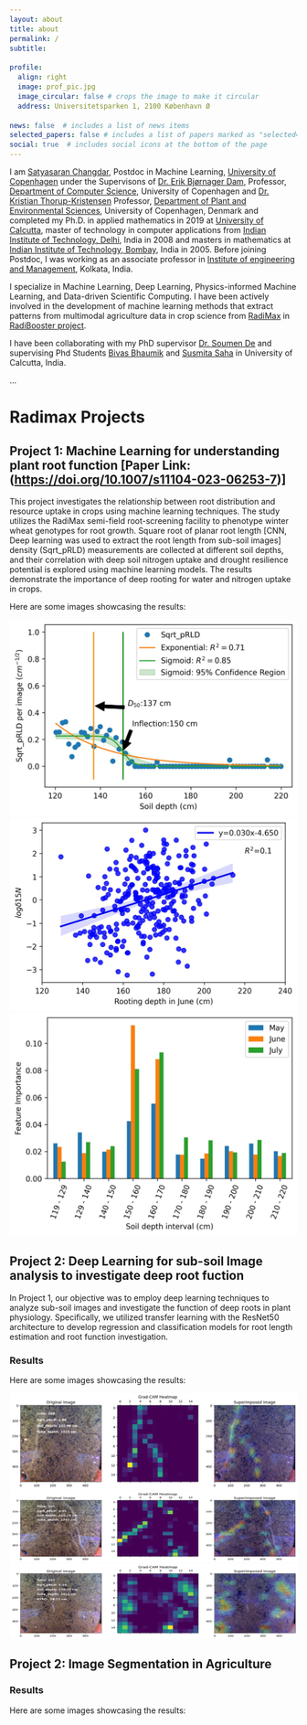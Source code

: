 ```yaml
---
layout: about
title: about
permalink: /
subtitle: 

profile:
  align: right
  image: prof_pic.jpg
  image_circular: false # crops the image to make it circular
  address: Universitetsparken 1, 2100 København Ø

news: false  # includes a list of news items
selected_papers: false # includes a list of papers marked as "selected={true}"
social: true  # includes social icons at the bottom of the page
---
```


I am [Satyasaran Changdar](https://di.ku.dk/english/staff/vip/?pure=en/persons/723168), Postdoc in Machine Learning, [University of Copenhagen](https://www.ku.dk/english/) under the Supervisons of [Dr. Erik Bjørnager Dam](https://di.ku.dk/english/staff/?pure=en/persons/93620), Professor, [Department of Computer Science](https://di.ku.dk/english/), University of Copenhagen and [Dr. Kristian Thorup-Kristensen](https://plen.ku.dk/english/employees/?pure=en/persons/143157)
Professor, [Department of Plant and Environmental Sciences](https://plen.ku.dk/english/), University of Copenhagen, Denmark
 and completed my Ph.D. in applied mathematics in 2019 at [University of Calcutta](https://www.caluniv.ac.in), master of technology in computer applications from [Indian Institute of Technology, Delhi](https://home.iitd.ac.in), India in 2008 and masters in mathematics at [Indian Institute of Technology, Bombay](www.iitb.ac.in), India in 2005. 
Before joining Postdoc, I was working as an associate professor in [Institute of engineering and Management](https://iem.edu.in), Kolkata, India.

I specialize in Machine Learning, Deep Learning, Physics-informed Machine Learning, and Data-driven Scientific Computing. I have been actively involved in the development of machine learning methods that extract patterns from multimodal agriculture data in crop science from [RadiMax](https://cropinnovation.dk/some-of-the-projects/radimax/) in  [RadiBooster project](https://plen.ku.dk/english/research/crop_sciences/cpps/radibooster/). 

I have been collaborating with my PhD supervisor [Dr. Soumen De](https://scholar.google.co.in/citations?user=ZwIi7oUAAAAJ&hl=en) and supervising Phd Students [Bivas Bhaumik](https://scholar.google.com/citations?user=FfG_kKQAAAAJ&hl=en&authuser=3) and [Susmita Saha](https://www.researchgate.net/profile/Susmita-Saha-16) in University of Calcutta, India.

...

# Radimax Projects
## Project 1:  Machine Learning for understanding plant root function [Paper Link: (https://doi.org/10.1007/s11104-023-06253-7)]
This project investigates the relationship between root distribution and resource uptake in crops using machine learning techniques. The study utilizes the RadiMax semi-field root-screening facility to phenotype winter wheat genotypes for root growth. Square root of planar root length [CNN, Deep learning was used to extract the root length from sub-soil images] density (Sqrt_pRLD) measurements are collected at different soil depths, and their correlation with deep soil nitrogen uptake and drought resilience potential is explored using machine learning models. The results demonstrate the importance of deep rooting for water and nitrogen uptake in crops.

Here are some images showcasing the results:

<div class="project-images">
    <img src="/assets/img/Fig2.jpeg" alt="Result 1">
    <img src="/assets/img/Fig5a.jpeg" alt="Result 2">
    <img src="/assets/img/Fig6a_left.jpeg" alt="Result 3">
</div>


## Project 2: Deep Learning for sub-soil Image analysis to investigate deep root fuction 

In Project 1, our objective was to employ deep learning techniques to analyze sub-soil images and investigate the function of deep roots in plant physiology. Specifically, we utilized transfer learning with the ResNet50 architecture to develop regression and classification models for root length estimation and root function investigation.


### Results

Here are some images showcasing the results:

<div class="project-images">
    <img src="/assets/img/grad1.png" alt="Result 1">
    <img src="/assets/img/grad2.png" alt="Result 2">
    <img src="/assets/img/grad3.png" alt="Result 3">
</div>

## Project 2: Image Segmentation in Agriculture



### Results

Here are some images showcasing the results:



